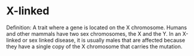 # X-linked

Definition: A trait where a gene is located on the X chromosome. Humans and other mammals have two sex chromosomes, the X and the Y. In an X-linked or sex linked disease, it is usually males that are affected because they have a single copy of the X chromosome that carries the mutation.